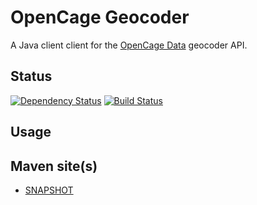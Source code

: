 # OpenCage Geocoder

A Java client client for the [OpenCage Data](http://www.opencagedata.com/)
geocoder API.

## Status
[![Dependency Status](https://www.versioneye.com/user/projects/53aae466d043f92bf900007f/badge.png)](https://www.versioneye.com/user/projects/53aae466d043f92bf900007f)
[![Build Status](https://jenkins.ci.cloudbees.com/buildStatus/icon?job=plugins/transifex-plugin)](https://tandogan.ci.cloudbees.com/job/java-opencage-geocoder/)


## Usage


## Maven site(s)
* [SNAPSHOT](http://hakan42.github.io/java-opencage-geocoder/site/0.0.1-SNAPSHOT/)
